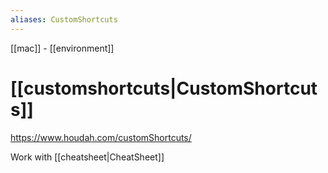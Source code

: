 ```yaml
---
aliases: CustomShortcuts
---
```


[[mac]] -
[[environment]]

# [[customshortcuts|CustomShortcuts]]

https://www.houdah.com/customShortcuts/

Work with [[cheatsheet|CheatSheet]]